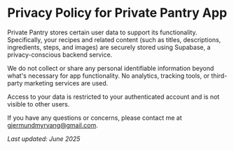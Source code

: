 # Privacy Policy for Private Pantry App

Private Pantry stores certain user data to support its functionality. Specifically, your recipes and related content (such as titles, descriptions, ingredients, steps, and images) are securely stored using Supabase, a privacy-conscious backend service.

We do not collect or share any personal identifiable information beyond what's necessary for app functionality. No analytics, tracking tools, or third-party marketing services are used.

Access to your data is restricted to your authenticated account and is not visible to other users.

If you have any questions or concerns, please contact me at gjermundmyrvang@gmail.com.

_Last updated: June 2025_
